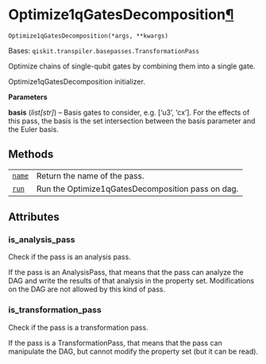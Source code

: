 # Optimize1qGatesDecomposition[¶](#optimize1qgatesdecomposition "Permalink to this headline")

<span id="undefined" />

`Optimize1qGatesDecomposition(*args, **kwargs)`

Bases: `qiskit.transpiler.basepasses.TransformationPass`

Optimize chains of single-qubit gates by combining them into a single gate.

Optimize1qGatesDecomposition initializer.

**Parameters**

**basis** (*list\[str]*) – Basis gates to consider, e.g. \[‘u3’, ‘cx’]. For the effects of this pass, the basis is the set intersection between the basis parameter and the Euler basis.

## Methods

|                                                                                                                                                                                              |                                                   |
| -------------------------------------------------------------------------------------------------------------------------------------------------------------------------------------------- | ------------------------------------------------- |
| [`name`](qiskit.transpiler.passes.Optimize1qGatesDecomposition.name#qiskit.transpiler.passes.Optimize1qGatesDecomposition.name "qiskit.transpiler.passes.Optimize1qGatesDecomposition.name") | Return the name of the pass.                      |
| [`run`](qiskit.transpiler.passes.Optimize1qGatesDecomposition.run#qiskit.transpiler.passes.Optimize1qGatesDecomposition.run "qiskit.transpiler.passes.Optimize1qGatesDecomposition.run")     | Run the Optimize1qGatesDecomposition pass on dag. |

## Attributes

<span id="undefined" />

### is\_analysis\_pass

Check if the pass is an analysis pass.

If the pass is an AnalysisPass, that means that the pass can analyze the DAG and write the results of that analysis in the property set. Modifications on the DAG are not allowed by this kind of pass.

<span id="undefined" />

### is\_transformation\_pass

Check if the pass is a transformation pass.

If the pass is a TransformationPass, that means that the pass can manipulate the DAG, but cannot modify the property set (but it can be read).
